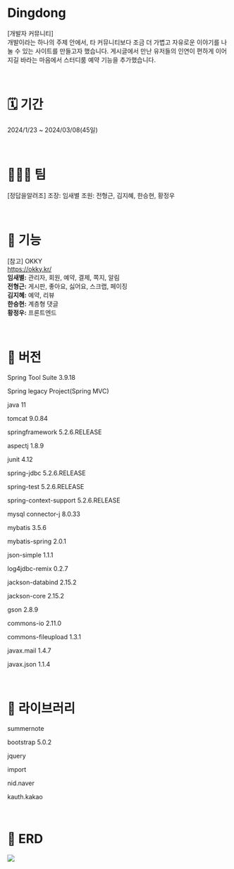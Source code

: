 # Dingdong
[개발자 커뮤니티]<br>
개발이라는 하나의 주제 안에서, 타 커뮤니티보다 조금 더 가볍고 자유로운 이야기를 나눌 수 있는 사이트를 만들고자 했습니다. 게시글에서 만난 유저들의 인연이 편하게 이어지길 바라는 마음에서 스터디룸 예약 기능을 추가했습니다.

<br>

# 🗓 ️기간
2024/1/23 ~ 2024/03/08(45일)

<br>

# 🧑‍🤝‍🧑 팀
[정답을알려조] 
조장: 임새별
조원: 전형근, 김지혜, 한승현, 황정우

<br>

# 📌 기능
[참고] OKKY<br>
https://okky.kr/
<br>
**임새별:** 관리자, 회원, 예약, 결제, 쪽지, 알림
<br>
**전형근:** 게시판, 좋아요, 싫어요, 스크랩, 페이징
<br>
**김지혜:** 예약, 리뷰
<br>
**한승현:** 계층형 댓글
<br>
**황정우:** 프론트엔드

<br>

# 📌 버전
Spring Tool Suite 3.9.18

Spring legacy Project(Spring MVC)

java 11

tomcat 9.0.84

springframework 5.2.6.RELEASE

aspectj 1.8.9

junit 4.12

spring-jdbc  5.2.6.RELEASE

spring-test  5.2.6.RELEASE

spring-context-support 5.2.6.RELEASE

mysql connector-j 8.0.33

mybatis 3.5.6

mybatis-spring 2.0.1

json-simple 1.1.1

log4jdbc-remix 0.2.7

jackson-databind 2.15.2

jackson-core 2.15.2

gson 2.8.9

commons-io 2.11.0

commons-fileupload 1.3.1

javax.mail 1.4.7

javax.json 1.1.4

<br>

# 📌 라이브러리
summernote

bootstrap 5.0.2

jquery

import

nid.naver

kauth.kakao

<br>

# 📌 ERD
<img src="https://github.com/bbbyeol01/dingdong/assets/145461705/8639ee77-e343-4fa1-871f-a07424c92c25">

<br>
<br>
<br>
